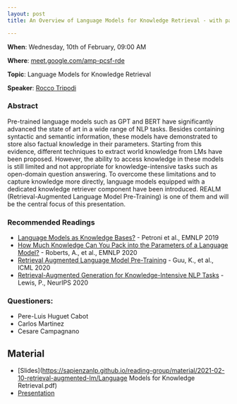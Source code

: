 ```yaml
---
layout: post
title: An Overview of Language Models for Knowledge Retrieval - with particular attention to REALM

---
```

**When**:  Wednesday, 10th of February, 09:00 AM

**Where**: [meet.google.com/amp-pcsf-rde](meet.google.com/amp-pcsf-rde)

**Topic**: Language Models for Knowledge Retrieval

           
**Speaker**: 
[Rocco Tripodi](https://twitter.com/rocco_tri)

### Abstract
Pre-trained language models such as GPT and BERT have significantly advanced the state of art in a wide range of NLP tasks. Besides containing syntactic and semantic information, these models have demonstrated to store also factual knowledge in their parameters. Starting from this evidence, different techniques to extract world knowledge from LMs have been proposed. However, the ability to access knowledge in these models is still limited and not appropriate for knowledge-intensive tasks such as open-domain question answering. To overcome these limitations and to capture knowledge more directly, language models equipped with a dedicated knowledge retriever component have been introduced. REALM (Retrieval-Augmented Language Model Pre-Training) is one of them and will be the central focus of this presentation.

### Recommended Readings
- [Language Models as Knowledge Bases?](https://www.aclweb.org/anthology/D19-1250.pdf) - Petroni et al., EMNLP 2019
- [How Much Knowledge Can You Pack into the Parameters of a Language Model?](https://www.aclweb.org/anthology/2020.emnlp-main.437.pdf) - Roberts, A., et al.,  EMNLP 2020
- [Retrieval Augmented Language Model Pre-Training](https://arxiv.org/pdf/2002.08909.pdf) - Guu, K., et al., ICML 2020
- [Retrieval-Augmented Generation for Knowledge-Intensive NLP Tasks](https://arxiv.org/pdf/2005.11401.pdf) - Lewis, P., NeurIPS 2020


### Questioners:
- Pere-Luis	Huguet Cabot
- Carlos Martinez
- Cesare Campagnano

## Material
- [Slides](https://sapienzanlp.github.io/reading-group/material/2021-02-10-retrieval-augmented-lm/Language Models for Knowledge Retrieval.pdf)
- [Presentation](https://drive.google.com/file/d/1Yo3-r4z_0ftjOJoewlF4Nc_AulbS3BJb/view?usp=sharing)